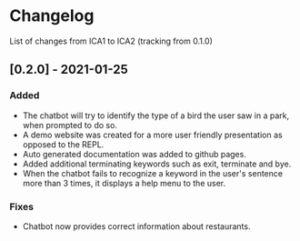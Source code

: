# Changelog

List of changes from ICA1 to ICA2 (tracking from 0.1.0)


## [0.2.0] - 2021-01-25

### Added

* The chatbot will try to identify the type of a bird the user saw in
  a park, when prompted to do so.
* A demo website was created for a more user friendly presentation
  as opposed to the REPL.
* Auto generated documentation was added to github pages.
* Added additional terminating keywords such as exit, terminate and bye.
* When the chatbot fails to recognize a keyword in the user's sentence more
  than 3 times, it displays a help menu to the user.

### Fixes

* Chatbot now provides correct information about restaurants.
